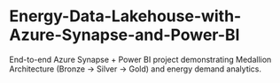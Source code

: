 # Energy-Data-Lakehouse-with-Azure-Synapse-and-Power-BI
End-to-end Azure Synapse + Power BI project demonstrating Medallion Architecture (Bronze → Silver → Gold) and energy demand analytics.
